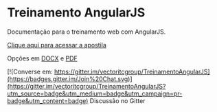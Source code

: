 # Treinamento AngularJS
Documentação para o treinamento web com AngularJS.

[Clique aqui para acessar a apostila](apostila.md)

Opções em [DOCX](apostila.docx) e [PDF](apostila.pdf)

[![Converse em: https://gitter.im/vectoritcgroup/TreinamentoAngularJS](https://badges.gitter.im/Join%20Chat.svg)](https://gitter.im/vectoritcgroup/TreinamentoAngularJS?utm_source=badge&utm_medium=badge&utm_campaign=pr-badge&utm_content=badge) Discussão no Gitter
